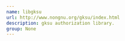```yaml
---
name: libgksu
url: http://www.nongnu.org/gksu/index.html
description: gksu authorization library.
group: None
---
```

